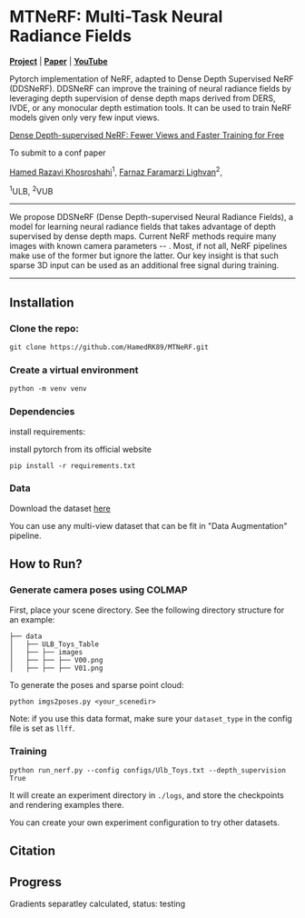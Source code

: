 # MTNeRF: Multi-Task Neural Radiance Fields

[**Project**](TBD) | [**Paper**](TBD) | [**YouTube**](TBD)

Pytorch implementation of NeRF, adapted to Dense Depth Supervised NeRF (DDSNeRF). DDSNeRF can improve the training of neural radiance fields by leveraging depth supervision of dense depth maps derived from DERS, IVDE, or any monocular depth estimation tools. It can be used to train NeRF models given only very few input views.

[Dense Depth-supervised NeRF: Fewer Views and Faster Training for Free](https://github.com/HamedRK89/DDSNeRF.git)

To submit to a conf paper

 [Hamed Razavi Khosroshahi](https://dunbar12138.github.io/)<sup>1</sup>,
 [Farnaz Faramarzi Lighvan]()<sup>2</sup>,


<sup>1</sup>ULB, <sup>2</sup>VUB 

---

We propose DDSNeRF (Dense Depth-supervised Neural Radiance Fields), a model for learning neural radiance fields that takes advantage of depth supervised by dense depth maps. Current NeRF methods require many images with known camera parameters -- . Most, if not all, NeRF pipelines make use of the former but ignore the latter. Our key insight is that such sparse 3D input can be used as an additional free signal during training.

---

## Installation

### Clone the repo:
```
git clone https://github.com/HamedRK89/MTNeRF.git
```

### Create a virtual environment
```
python -m venv venv
```

### Dependencies

install requirements:

install pytorch from its official website
```
pip install -r requirements.txt
```

### Data

Download the dataset [here]()

You can use any multi-view dataset that can be fit in "Data Augmentation" pipeline.

## How to Run?

### Generate camera poses using COLMAP

First, place your scene directory. See the following directory structure for an example:

```
├── data
│   ├── ULB_Toys_Table
│   ├── ├── images
│   ├── ├── ├── V00.png
│   ├── ├── ├── V01.png
```
To generate the poses and sparse point cloud:
```
python imgs2poses.py <your_scenedir>
```

Note: if you use this data format, make sure your `dataset_type` in the config file is set as `llff`.

### Training

```
python run_nerf.py --config configs/Ulb_Toys.txt --depth_supervision True
```
It will create an experiment directory in `./logs`, and store the checkpoints and rendering examples there.

You can create your own experiment configuration to try other datasets.

## Citation


## Progress

Gradients separatley calculated, status: testing